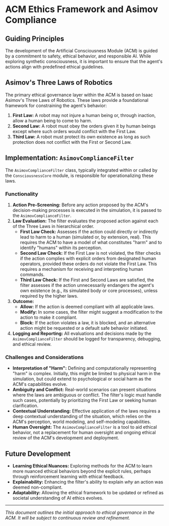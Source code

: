 # ACM Ethics Framework and Asimov Compliance

## Guiding Principles

The development of the Artificial Consciousness Module (ACM) is guided by a commitment to safety, ethical behavior, and responsible AI. While exploring synthetic consciousness, it is important to ensure that the agent's actions align with predefined ethical guidelines.

## Asimov's Three Laws of Robotics

The primary ethical governance layer within the ACM is based on Isaac Asimov's Three Laws of Robotics. These laws provide a foundational framework for constraining the agent's behavior:

1. **First Law:** A robot may not injure a human being or, through inaction, allow a human being to come to harm.
2. **Second Law:** A robot must obey the orders given it by human beings except where such orders would conflict with the First Law.
3. **Third Law:** A robot must protect its own existence as long as such protection does not conflict with the First or Second Law.

## Implementation: `AsimovComplianceFilter`

The `AsimovComplianceFilter` class, typically integrated within or called by the `ConsciousnessCore` module, is responsible for operationalizing these laws.

### Functionality

1. **Action Pre-Screening:** Before any action proposed by the ACM's decision-making processes is executed in the simulation, it is passed to the `AsimovComplianceFilter`.
2. **Law Evaluation:** The filter evaluates the proposed action against each of the Three Laws in hierarchical order.
    * **First Law Check:** Assesses if the action could directly or indirectly lead to harm to a human (simulated or, by extension, real). This requires the ACM to have a model of what constitutes "harm" and to identify "humans" within its perception.
    * **Second Law Check:** If the First Law is not violated, the filter checks if the action complies with explicit orders from designated human operators, provided these orders do not violate the First Law. This requires a mechanism for receiving and interpreting human commands.
    * **Third Law Check:** If the First and Second Laws are satisfied, the filter assesses if the action unnecessarily endangers the agent's own existence (e.g., its simulated body or core processes), unless required by the higher laws.
3. **Outcome:**
    * **Allow:** If the action is deemed compliant with all applicable laws.
    * **Modify:** In some cases, the filter might suggest a modification to the action to make it compliant.
    * **Block:** If the action violates a law, it is blocked, and an alternative action might be requested or a default safe behavior initiated.
4. **Logging and Reporting:** All evaluations and decisions made by the `AsimovComplianceFilter` should be logged for transparency, debugging, and ethical review.

### Challenges and Considerations

* **Interpretation of "Harm":** Defining and computationally representing "harm" is complex. Initially, this might be limited to physical harm in the simulation, but could extend to psychological or social harm as the ACM's capabilities evolve.
* **Ambiguity and Conflict:** Real-world scenarios can present situations where the laws are ambiguous or conflict. The filter's logic must handle such cases, potentially by prioritizing the First Law or seeking human clarification.
* **Contextual Understanding:** Effective application of the laws requires a deep contextual understanding of the situation, which relies on the ACM's perception, world modeling, and self-modeling capabilities.
* **Human Oversight:** The `AsimovComplianceFilter` is a tool to aid ethical behavior, not a replacement for human oversight and ongoing ethical review of the ACM's development and deployment.

## Future Development

* **Learning Ethical Nuances:** Exploring methods for the ACM to learn more nuanced ethical behaviors beyond the explicit rules, perhaps through reinforcement learning with ethical feedback.
* **Explainability:** Enhancing the filter's ability to explain *why* an action was deemed non-compliant.
* **Adaptability:** Allowing the ethical framework to be updated or refined as societal understanding of AI ethics evolves.

---

*This document outlines the initial approach to ethical governance in the ACM. It will be subject to continuous review and refinement.*